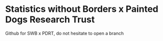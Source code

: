 # Statistics without Borders x Painted Dogs Research Trust

Github for SWB x PDRT, do not hesitate to open a branch 
